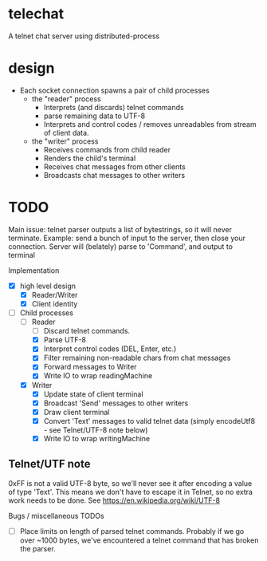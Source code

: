 # telechat

A telnet chat server using distributed-process

# design

* Each socket connection spawns a pair of child processes
  * the "reader" process
    - Interprets (and discards) telnet commands
    - parse remaining data to UTF-8
    - Interprets and control codes / removes unreadables from
      stream of client data.
  * the "writer" process 
    - Receives commands from child reader
    - Renders the child's terminal
    - Receives chat messages from other clients
    - Broadcasts chat messages to other writers

# TODO

Main issue: telnet parser outputs a list of bytestrings, so it will never
terminate. Example: send a bunch of input to the server, then close your
connection. Server will (belately) parse to 'Command', and output to terminal

Implementation

- [x] high level design
  - [x] Reader/Writer
  - [x] Client identity
- [ ] Child processes
  * [ ] Reader
    - [ ] Discard telnet commands.
    - [x] Parse UTF-8
    - [x] Interpret control codes (DEL, Enter, etc.)
    - [x] Filter remaining non-readable chars from chat messages
    - [x] Forward messages to Writer
    - [x] Write IO to wrap readingMachine
  * [x] Writer
    - [x] Update state of client terminal
    - [x] Broadcast 'Send' messages to other writers
    - [x] Draw client terminal
    - [x] Convert 'Text' messages to valid telnet data (simply encodeUtf8 - see
          Telnet/UTF-8 note below)
    - [x] Write IO to wrap writingMachine

## Telnet/UTF note

0xFF is not a valid UTF-8 byte, so we'll never see it after encoding a value of
type 'Text'. This means we don't have to escape it in Telnet, so no extra work
needs to be done. See https://en.wikipedia.org/wiki/UTF-8

Bugs / miscellaneous TODOs

- [ ] Place limits on length of parsed telnet commands.
      Probably if we go over ~1000 bytes, we've encountered
      a telnet command that has broken the parser.
